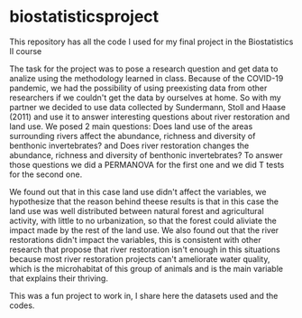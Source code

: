 # biostatisticsproject
This repository has all the code I used for my final project in the Biostatistics II course 

The task for the project was to pose a research question and get data to analize using the methodology learned in class. Because of the COVID-19 pandemic, we had the possibility of using preexisting data from other researchers if we couldn't get the data by ourselves at home. So with my partner we decided to use data collected by Sundermann, Stoll and Haase (2011) and use it to answer interesting questions about river restoration and land use. We posed 2 main questions: Does land use of the areas surrounding rivers affect the abundance, richness and diversity of benthonic invertebrates? and Does river restoration changes the abundance, richness and diversity of benthonic invertebrates? To answer those questions we did a PERMANOVA for the first one and we did T tests for the second one. 

We found out that in this case land use didn't affect the variables, we hypothesize that the reason behind theese results is that in this case the land use was well distributed between natural forest and agricultural activity, with little to no urbanization, so that the forest could aliviate the impact made by the rest of the land use. We also found out that the river restorations didn't impact the variables, this is consistent with other research that propose that river restoration isn't enough in this situations because most river restoration projects can't ameliorate water quality, which is the microhabitat of this group of animals and is the main variable that explains their thriving. 

This was a fun project to work in, I share here the datasets used and the codes. 
